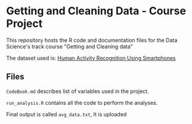 Getting and Cleaning Data - Course Project
==========================================

This repository hosts the R code and documentation files for the Data Science's track course "Getting and Cleaning data"

The dataset used is: [Human Activity Recognition Using Smartphones](http://archive.ics.uci.edu/ml/datasets/Human+Activity+Recognition+Using+Smartphones)

## Files

`CodeBook.md` describes list of variables used in the project.

`run_analysis.R` contains all the code to perform the analyses.

Final output is called `avg_data.txt`, It is uploaded 
